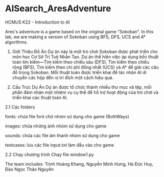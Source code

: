 # AISearch_AresAdventure
HCMUS K22 - Introduction to AI

Ares's adventure is a game based on the original game "Sokoban". In this lab, we are making a version of Sokoban using BFS, DFS, UCS and A* algorithms. 

1. Giới Thiệu Đồ Án
Dự án này là một trò chơi Sokoban được phát triển cho môn học Cơ Sở Trí Tuệ Nhân Tạo. Dự án thể hiện việc áp dụng bốn thuật toán tìm kiếm—Tìm kiếm theo chiều sâu (DFS), Tìm kiếm theo chiều rộng (BFS), Tìm kiếm theo chi phí đồng nhất (UCS) và A* để giải các câu đố trong Sokoban. Mỗi thuật toán được triển khai để tác nhân AI di chuyển các hộp đến vị trí đích một cách hiệu quả.

2. Cấu Trúc Dự Án
Dự án được tổ chức thành nhiều thư mục và tệp, mỗi phần đảm nhận một nhiệm vụ cụ thể để hỗ trợ hoạt động của trò chơi và triển khai các thuật toán AI.

2.1 Các folders

fonts: chứa file font chữ nhóm sử dụng cho game (BothWays)

images: chứa những ảnh nhóm sử dụng cho game

sounds: chứa các file âm thanh nhóm sử dụng cho game

testcases: lưu các file input.txt làm đầu vào cho game

2.2 Chạy chương trình
Chạy file window1.py


The team includes:
Trịnh Hoàng Khang, Nguyễn Minh Hưng, Hà Đức Huy, Đào Ngọc Thảo Nguyên
